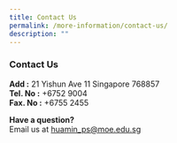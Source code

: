 ```yaml
---
title: Contact Us
permalink: /more-information/contact-us/
description: ""
---
```

### **Contact Us**

**Add :**&nbsp;21 Yishun Ave 11 Singapore 768857  
**Tel. No :**&nbsp;+6752 9004  
**Fax. No :**&nbsp;+6755 2455  

**Have a question?**  
Email us at huamin_ps@moe.edu.sg
